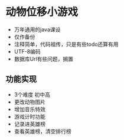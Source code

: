 # 动物位移小游戏
- 万年通用的java课设
- 仅作备份
- 注释简单，代码祖传，只是有些todo还算有用
- UTF-8编码
- 数据库Url有些问题，搁置

## 功能实现
- 3个难度 初中高
- 更改动物图片
- 增加音乐特效
- 游戏计时功能
- 记录进英雄榜
- 查看英雄榜，清空排行榜

